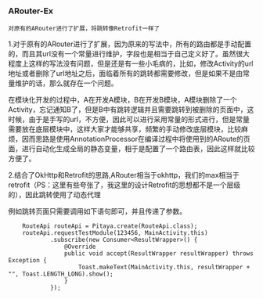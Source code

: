 ### ARouter-Ex

	对原有的ARouter进行了扩展，将跳转像Retrofit一样了

1.对于原有的ARouter进行了扩展，因为原来的写法中，所有的路由都是手动配置的，而且其url没有一个常量进行维护，字段也是相当于自己定义好了。虽然很大程度上这样的写法没有问题，但是还是有一些小毛病的，比如，修改Activity的url地址或者删除了url地址之后，面临着所有的跳转都需要修改，但是如果不是由常量维护的话，那么就存在一个问题。

在模块化开发的过程中，A在开发A模块，B在开发B模块，A模块删除了一个Activity，忘记通知B了，但是B中有跳转逻辑并且需要跳转到被删除的页面中，这时候，由于是手写的url，不方便，因此可以进行采用常量的形式进行，但是常量需要放在底层模块中，这样大家才能够共享，频繁的手动修改底层模块，比较麻烦，因而思路是使用AnnotationProcessor在编译过程中将使用到的ARoute的页面，进行自动化生成全局的静态变量，相于是配置了一个路由表，因此这样就比较方便了。

2.结合了OkHttp和Retrofit的思路,ARouter相当于okhttp，我们的max相当于retrofit（PS：这里有些夸张了，我这里的设计Retrofit的思想都不是一个层级的），因此跳转使用了动态代理

例如跳转页面只需要调用如下语句即可，并且传递了参数。

````
    RouteApi routeApi = Pitaya.create(RouteApi.class);
    routeApi.requestTestModule(123456, MainActivity.this)
            .subscribe(new Consumer<ResultWrapper>() {
                @Override
                public void accept(ResultWrapper resultWrapper) throws Exception {
                    Toast.makeText(MainActivity.this, resultWrapper + "", Toast.LENGTH_LONG).show();
                }
            });


````